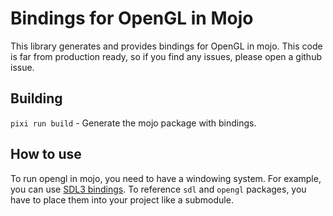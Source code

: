 # Bindings for OpenGL in Mojo
This library generates and provides bindings for OpenGL in mojo.
This code is far from production ready, so if you find any issues, please open a github issue.

## Building

`pixi run build` - Generate the mojo package with bindings.

## How to use
To run opengl in mojo, you need to have a windowing system.
For example, you can use [SDL3 bindings](https://github.com/MojoGameDevs/sdl-mojo). To reference `sdl` and `opengl` packages, you have to place them into your project like a submodule.

